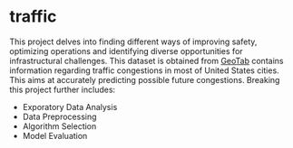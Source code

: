 # traffic
This project delves into finding different ways of improving safety, optimizing operations and identifying diverse opportunities for infrastructural challenges. 
This dataset is obtained from [GeoTab](https://data.geotab.com/ "GEOTAB") contains information regarding traffic congestions in most of United States cities.  This aims at accurately predicting possible future congestions. Breaking this project further includes:
- Exporatory Data Analysis
- Data Preprocessing
- Algorithm Selection 
- Model Evaluation 